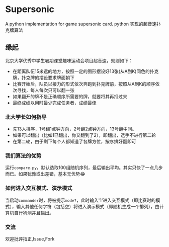 # Supersonic
A python implementation for game supersonic card.
python 实现的超音速扑克牌算法
## 缘起
北京大学优秀中学生暑期课堂趣味运动会项目超音速，规则如下：
- 在距离队伍15米远的地方，按照一定的图形摆设好13张(从A到K)同色的扑克牌，扑克牌的摆设要求牌面朝下
- 比赛开始后，队员以接力的形式依次奔跑到扑克牌前，按照从A到K的顺序依次寻找，每人每次只可以翻一张
- 如果翻开的牌不是正确顺序所需要的牌，就要将其再扣过来
- 最终成绩以用时最少完成任务者，成绩最佳
### 北大学长如何指导
- 先13人排序，1号翻1点钟方向，2号翻2点钟方向，13号翻中间。
- 如果可以翻出（比如1已翻出，你又翻到了2），即翻出，选手不进行第二轮
- 在第二轮，由于剩下每个人都知道了各牌方位，按序排好翻即可
### 我们算法的优势
运行`compare.py`，默认选取100组随机序列，最后输出平均。其实只快了一点几步而已。如果犹豫或出差错，基本无优势😂
### 如何进入交互模式、演示模式
当启动`commander`时，将被提示`mode?`，此时输入'1'进入交互模式（即比赛时的模式），输入其他任何字符（包括空）将进入演示模式（即随机生成一个排列），由计算机自行猜测并且输出。
### 交流
欢迎批评指正,Issue,Fork
